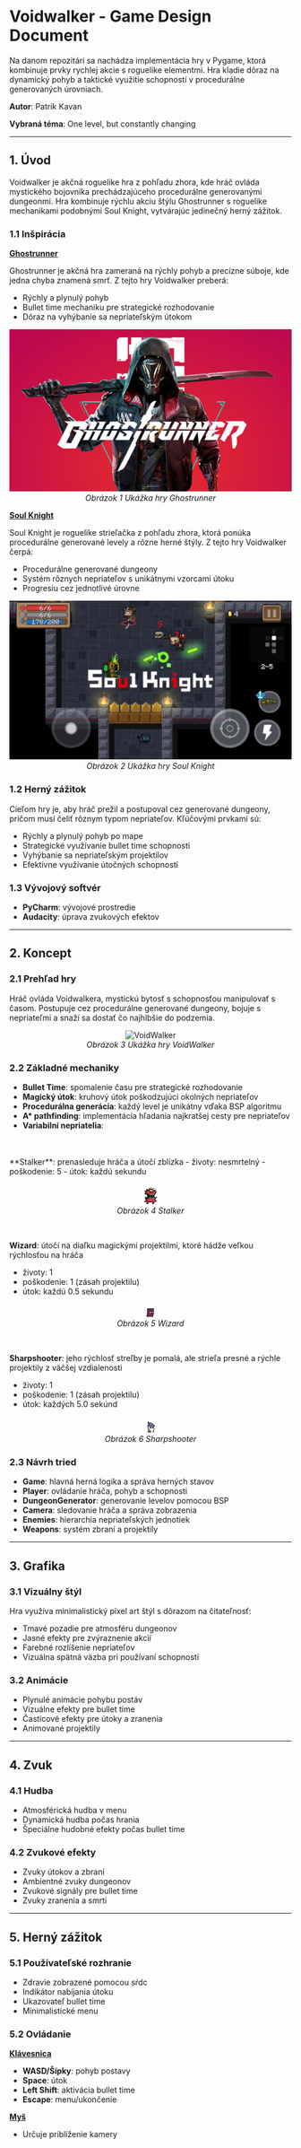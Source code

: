 # **Voidwalker - Game Design Document**

Na danom repozitári sa nachádza implementácia hry v Pygame, ktorá kombinuje prvky rychlej akcie s roguelike elementmi. Hra kladie dôraz na dynamický pohyb a taktické využitie schopností v procedurálne generovaných úrovniach.

**Autor**: Patrik Kavan

**Vybraná téma**: One level, but constantly changing

---
## **1. Úvod**
Voidwalker je akčná roguelike hra z pohľadu zhora, kde hráč ovláda mystického bojovníka prechádzajúceho procedurálne generovanými dungeonmi. Hra kombinuje rýchlu akciu štýlu Ghostrunner s roguelike mechanikami podobnými Soul Knight, vytvárajúc jedinečný herný zážitok.

### **1.1 Inšpirácia**
<ins>**Ghostrunner**</ins>

Ghostrunner je akčná hra zameraná na rýchly pohyb a precízne súboje, kde jedna chyba znamená smrť. Z tejto hry Voidwalker preberá:
- Rýchly a plynulý pohyb
- Bullet time mechaniku pre strategické rozhodovanie
- Dôraz na vyhýbanie sa nepriateľským útokom
<p align="center">
  <img src="https://github.com/KAV4N/VoidWalker/blob/76118d7bb1e989a11daccd0d86e987d268e77ae4/media/ghostrunner.jpg" alt="Ghostrunner">
  <br>
  <em>Obrázok  1 Ukážka hry Ghostrunner</em>
</p>

<ins>**Soul Knight**</ins>

Soul Knight je roguelike strieľačka z pohľadu zhora, ktorá ponúka procedurálne generované levely a rôzne herné štýly. Z tejto hry Voidwalker čerpá:
- Procedurálne generované dungeony
- Systém rôznych nepriateľov s unikátnymi vzorcami útoku
- Progresiu cez jednotlivé úrovne
<p align="center">
  <img src="https://github.com/KAV4N/VoidWalker/blob/76118d7bb1e989a11daccd0d86e987d268e77ae4/media/soulknight.jpg" alt="Soul Knight">
  <br>
  <em>Obrázok 2 Ukážka hry Soul Knight</em>
</p>


### **1.2 Herný zážitok**
Cieľom hry je, aby hráč prežil a postupoval cez generované dungeony, pričom musí čeliť rôznym typom nepriateľov. Kľúčovými prvkami sú:
- Rýchly a plynulý pohyb po mape
- Strategické využívanie bullet time schopnosti
- Vyhýbanie sa nepriateľským projektilov
- Efektívne využívanie útočných schopností

### **1.3 Vývojový softvér**
- **PyCharm**: vývojové prostredie
- **Audacity**: úprava zvukových efektov

---
## **2. Koncept**

### **2.1 Prehľad hry**
Hráč ovláda Voidwalkera, mystickú bytosť s schopnosťou manipulovať s časom. Postupuje cez procedurálne generované dungeony, bojuje s nepriateľmi a snaží sa dostať čo najhlbšie do podzemia.

<p align="center">
  <img src="https://github.com/KAV4N/VoidWalker/blob/f5c20e67b09e3db9c9e74df2408622fb7a37654e/media/gameplay_example.gif" alt="VoidWalker">
  <br>
  <em>Obrázok 3 Ukážka hry VoidWalker</em>
</p>

### **2.2 Základné mechaniky**
- **Bullet Time**: spomalenie času pre strategické rozhodovanie
- **Magický útok**: kruhový útok poškodzujúci okolných nepriateľov
- **Procedurálna generácia**: každý level je unikátny vďaka BSP algoritmu
- **A\* pathfinding**: implementácia hľadania najkratšej cesty pre nepriateľov
- **Variabilní nepriatelia**:
<br>
<br>
**Stalker**: prenasleduje hráča a útočí zblízka
- životy: nesmrtelný
- poškodenie: 5
- útok: každú sekundu
<p align="center">
  <img src="https://github.com/KAV4N/VoidWalker/blob/76118d7bb1e989a11daccd0d86e987d268e77ae4/media/stalker.png" alt="Stalker">
  <br>
  <em>Obrázok 4 Stalker</em>
</p>
<br>

**Wizard**: útočí na diaľku magickými projektilmi, ktoré hádže veľkou rýchlosťou na hráča
- životy: 1
- poškodenie: 1 (zásah projektilu)
- útok: každú 0.5 sekundu
<p align="center">
  <img src="https://github.com/KAV4N/VoidWalker/blob/76118d7bb1e989a11daccd0d86e987d268e77ae4/media/wizard.png" alt="Wizard">
  <br>
  <em>Obrázok 5 Wizard</em>
</p>
<br>

**Sharpshooter**: jeho rýchlosť streľby je pomalá, ale strieľa presné a rýchle projektily z väčšej vzdialenosti
- životy: 1
- poškodenie: 1 (zásah projektilu)
- útok: každých 5.0 sekúnd
<p align="center">
  <img src="https://github.com/KAV4N/VoidWalker/blob/76118d7bb1e989a11daccd0d86e987d268e77ae4/media/sharpshooter.png" alt="Sharpshooter">
  <br>
  <em>Obrázok 6 Sharpshooter</em>
</p>


### **2.3 Návrh tried**
- **Game**: hlavná herná logika a správa herných stavov
- **Player**: ovládanie hráča, pohyb a schopnosti
- **DungeonGenerator**: generovanie levelov pomocou BSP
- **Camera**: sledovanie hráča a správa zobrazenia
- **Enemies**: hierarchia nepriateľských jednotiek
- **Weapons**: systém zbraní a projektily

---
## **3. Grafika**

### **3.1 Vizuálny štýl**
Hra využíva minimalistický pixel art štýl s dôrazom na čitateľnosť:
- Tmavé pozadie pre atmosféru dungeonov
- Jasné efekty pre zvýraznenie akcií
- Farebné rozlíšenie nepriateľov
- Vizuálna spätná väzba pri používaní schopností

### **3.2 Animácie**
- Plynulé animácie pohybu postáv
- Vizuálne efekty pre bullet time
- Časticové efekty pre útoky a zranenia
- Animované projektily

---
## **4. Zvuk**

### **4.1 Hudba**
- Atmosférická hudba v menu
- Dynamická hudba počas hrania
- Špeciálne hudobné efekty počas bullet time

### **4.2 Zvukové efekty**
- Zvuky útokov a zbraní
- Ambientné zvuky dungeonov
- Zvukové signály pre bullet time
- Zvuky zranenia a smrti

---
## **5. Herný zážitok**

### **5.1 Používateľské rozhranie**
- Zdravie zobrazené pomocou sŕdc
- Indikátor nabíjania útoku
- Ukazovateľ bullet time
- Minimalistické menu

### **5.2 Ovládanie**
<ins>**Klávesnica**</ins>
- **WASD/Šípky**: pohyb postavy
- **Space**: útok
- **Left Shift**: aktivácia bullet time
- **Escape**: menu/ukončenie

<ins>**Myš**</ins>
- Určuje priblíženie kamery